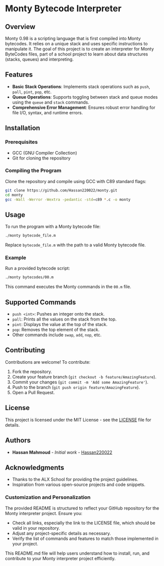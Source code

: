 
# Monty Bytecode Interpreter

## Overview
Monty 0.98 is a scripting language that is first compiled into Monty bytecodes. It relies on a unique stack and uses specific instructions to manipulate it. The goal of this project is to create an interpreter for Monty ByteCodes files, part of a school project to learn about data structures (stacks, queues) and interpreting.

## Features
- **Basic Stack Operations**: Implements stack operations such as `push`, `pall`, `pint`, `pop`, etc.
- **Queue Operations**: Supports toggling between stack and queue modes using the `queue` and `stack` commands.
- **Comprehensive Error Management**: Ensures robust error handling for file I/O, syntax, and runtime errors.

## Installation

### Prerequisites
- GCC (GNU Compiler Collection)
- Git for cloning the repository

### Compiling the Program
Clone the repository and compile using GCC with C89 standard flags:

```bash
git clone https://github.com/Hassan220022/monty.git
cd monty
gcc -Wall -Werror -Wextra -pedantic -std=c89 *.c -o monty
```

## Usage
To run the program with a Monty bytecode file:

```bash
./monty bytecode_file.m
```
Replace `bytecode_file.m` with the path to a valid Monty bytecode file.

### Example
Run a provided bytecode script:

```bash
./monty bytecodes/00.m
```
This command executes the Monty commands in the `00.m` file.

## Supported Commands
- `push <int>`: Pushes an integer onto the stack.
- `pall`: Prints all the values on the stack from the top.
- `pint`: Displays the value at the top of the stack.
- `pop`: Removes the top element of the stack.
- Other commands include `swap`, `add`, `nop`, etc.

## Contributing
Contributions are welcome! To contribute:
1. Fork the repository.
2. Create your feature branch (`git checkout -b feature/AmazingFeature`).
3. Commit your changes (`git commit -m 'Add some AmazingFeature'`).
4. Push to the branch (`git push origin feature/AmazingFeature`).
5. Open a Pull Request.

## License
This project is licensed under the MIT License - see the [LICENSE](LICENSE) file for details.

## Authors
- **Hassan Mahmoud** - *Initial work* - [Hassan220022](https://github.com/Hassan220022)

## Acknowledgments
- Thanks to the ALX School for providing the project guidelines.
- Inspiration from various open-source projects and code snippets.


### Customization and Personalization
The provided README is structured to reflect your GitHub repository for the Monty interpreter project. Ensure you:
- Check all links, especially the link to the LICENSE file, which should be valid in your repository.
- Adjust any project-specific details as necessary.
- Verify the list of commands and features to match those implemented in your project.

This README.md file will help users understand how to install, run, and contribute to your Monty interpreter project efficiently.